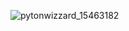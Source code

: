 ![pytonwizzard_15463182](https://github.com/user-attachments/assets/88c6dbe3-50a0-475c-b8cc-cb72eacbaaa6)

